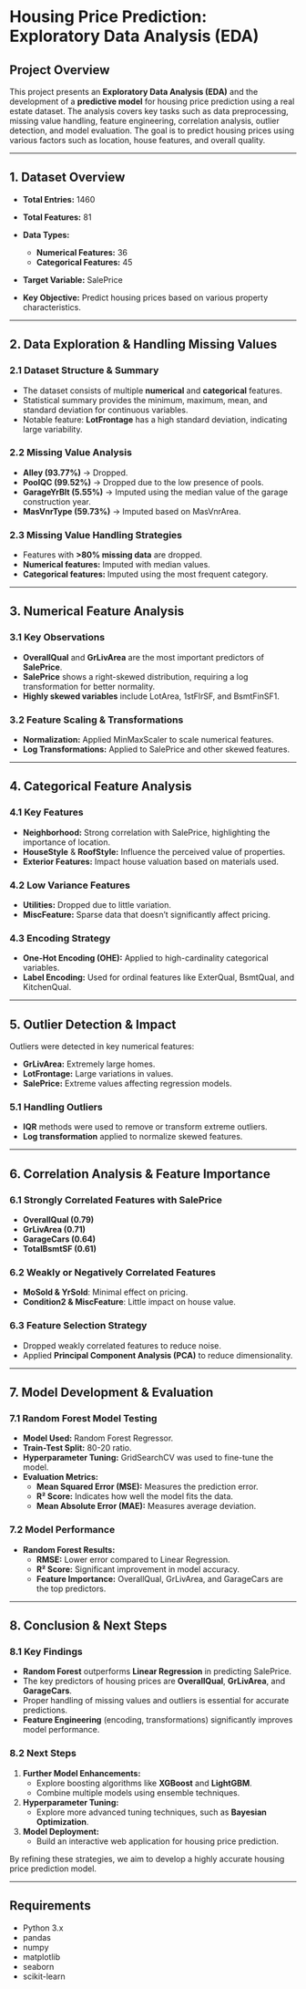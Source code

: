 # Housing Price Prediction: Exploratory Data Analysis (EDA)

## Project Overview

This project presents an **Exploratory Data Analysis (EDA)** and the development of a **predictive model** for housing price prediction using a real estate dataset. The analysis covers key tasks such as data preprocessing, missing value handling, feature engineering, correlation analysis, outlier detection, and model evaluation. The goal is to predict housing prices using various factors such as location, house features, and overall quality.

---

## 1. Dataset Overview

- **Total Entries:** 1460
- **Total Features:** 81
- **Data Types:**
  - **Numerical Features:** 36
  - **Categorical Features:** 45
- **Target Variable:** SalePrice

- **Key Objective:** Predict housing prices based on various property characteristics.

---

## 2. Data Exploration & Handling Missing Values

### 2.1 Dataset Structure & Summary

- The dataset consists of multiple **numerical** and **categorical** features.
- Statistical summary provides the minimum, maximum, mean, and standard deviation for continuous variables.
- Notable feature: **LotFrontage** has a high standard deviation, indicating large variability.

### 2.2 Missing Value Analysis

- **Alley (93.77%)** → Dropped.
- **PoolQC (99.52%)** → Dropped due to the low presence of pools.
- **GarageYrBlt (5.55%)** → Imputed using the median value of the garage construction year.
- **MasVnrType (59.73%)** → Imputed based on MasVnrArea.

### 2.3 Missing Value Handling Strategies

- Features with **>80% missing data** are dropped.
- **Numerical features:** Imputed with median values.
- **Categorical features:** Imputed using the most frequent category.

---

## 3. Numerical Feature Analysis

### 3.1 Key Observations

- **OverallQual** and **GrLivArea** are the most important predictors of **SalePrice**.
- **SalePrice** shows a right-skewed distribution, requiring a log transformation for better normality.
- **Highly skewed variables** include LotArea, 1stFlrSF, and BsmtFinSF1.

### 3.2 Feature Scaling & Transformations

- **Normalization:** Applied MinMaxScaler to scale numerical features.
- **Log Transformations:** Applied to SalePrice and other skewed features.

---

## 4. Categorical Feature Analysis

### 4.1 Key Features

- **Neighborhood:** Strong correlation with SalePrice, highlighting the importance of location.
- **HouseStyle** & **RoofStyle:** Influence the perceived value of properties.
- **Exterior Features:** Impact house valuation based on materials used.

### 4.2 Low Variance Features

- **Utilities:** Dropped due to little variation.
- **MiscFeature:** Sparse data that doesn’t significantly affect pricing.

### 4.3 Encoding Strategy

- **One-Hot Encoding (OHE):** Applied to high-cardinality categorical variables.
- **Label Encoding:** Used for ordinal features like ExterQual, BsmtQual, and KitchenQual.

---

## 5. Outlier Detection & Impact

Outliers were detected in key numerical features:
- **GrLivArea:** Extremely large homes.
- **LotFrontage:** Large variations in values.
- **SalePrice:** Extreme values affecting regression models.

### 5.1 Handling Outliers

- **IQR** methods were used to remove or transform extreme outliers.
- **Log transformation** applied to normalize skewed features.

---

## 6. Correlation Analysis & Feature Importance

### 6.1 Strongly Correlated Features with SalePrice

- **OverallQual (0.79)**
- **GrLivArea (0.71)**
- **GarageCars (0.64)**
- **TotalBsmtSF (0.61)**

### 6.2 Weakly or Negatively Correlated Features

- **MoSold & YrSold**: Minimal effect on pricing.
- **Condition2 & MiscFeature**: Little impact on house value.

### 6.3 Feature Selection Strategy

- Dropped weakly correlated features to reduce noise.
- Applied **Principal Component Analysis (PCA)** to reduce dimensionality.

---

## 7. Model Development & Evaluation

### 7.1 Random Forest Model Testing

- **Model Used:** Random Forest Regressor.
- **Train-Test Split:** 80-20 ratio.
- **Hyperparameter Tuning:** GridSearchCV was used to fine-tune the model.
- **Evaluation Metrics:**
  - **Mean Squared Error (MSE):** Measures the prediction error.
  - **R² Score:** Indicates how well the model fits the data.
  - **Mean Absolute Error (MAE):** Measures average deviation.

### 7.2 Model Performance

- **Random Forest Results:**
  - **RMSE:** Lower error compared to Linear Regression.
  - **R² Score:** Significant improvement in model accuracy.
  - **Feature Importance:** OverallQual, GrLivArea, and GarageCars are the top predictors.

---

## 8. Conclusion & Next Steps

### 8.1 Key Findings

- **Random Forest** outperforms **Linear Regression** in predicting SalePrice.
- The key predictors of housing prices are **OverallQual**, **GrLivArea**, and **GarageCars**.
- Proper handling of missing values and outliers is essential for accurate predictions.
- **Feature Engineering** (encoding, transformations) significantly improves model performance.

### 8.2 Next Steps

1. **Further Model Enhancements:**
   - Explore boosting algorithms like **XGBoost** and **LightGBM**.
   - Combine multiple models using ensemble techniques.
2. **Hyperparameter Tuning:** 
   - Explore more advanced tuning techniques, such as **Bayesian Optimization**.
3. **Model Deployment:**
   - Build an interactive web application for housing price prediction.

By refining these strategies, we aim to develop a highly accurate housing price prediction model.

---

## Requirements

- Python 3.x
- pandas
- numpy
- matplotlib
- seaborn
- scikit-learn


